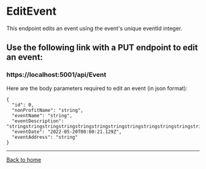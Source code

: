 # EditEvent

This endpoint edits an event using the event's unique eventId integer.


## Use the following link with a PUT endpoint to edit an event:
### https://localhost:5001/api/Event

Here are the body parameters required to edit an event (in json format):

```
{
  "id": 0,
  "nonProfitName": "string",
  "eventName": "string",
  "eventDescription": "stringstringstringstringstringstringstringstringstringstringstringstringstringstringstringstringstri",
  "eventDate": "2022-05-20T00:00:21.129Z",
  "eventAddress": "string"
}
```

---
[Back to home](../../../README.md)
